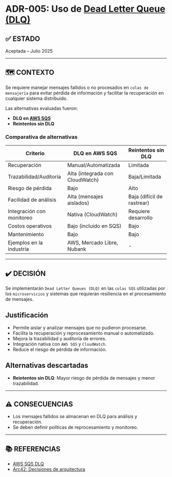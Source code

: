 # ADR-005: Uso de [Dead Letter Queue (DLQ)](https://docs.aws.amazon.com/AWSSimpleQueueService/latest/SQSDeveloperGuide/sqs-dead-letter-queues.html)

## ✅ ESTADO

Aceptada – Julio 2025

---

## 🗺️ CONTEXTO

Se requiere manejar mensajes fallidos o no procesados en `colas de mensajería` para evitar pérdida de información y facilitar la recuperación en cualquier sistema distribuido.

Las alternativas evaluadas fueron:

- **DLQ en [AWS SQS](https://aws.amazon.com/sqs/)**
- **Reintentos sin DLQ**

### Comparativa de alternativas

| Criterio                | DLQ en AWS SQS     | Reintentos sin DLQ |
|------------------------|--------------------|--------------------|
| Recuperación           | Manual/Automatizada| Limitada           |
| Trazabilidad/Auditoría | Alta (integrada con CloudWatch) | Baja/Limitada |
| Riesgo de pérdida      | Bajo               | Alto               |
| Facilidad de análisis  | Alta (mensajes aislados) | Baja (difícil de rastrear) |
| Integración con monitoreo | Nativa (CloudWatch) | Requiere desarrollo |
| Costos operativos      | Bajo (incluido en SQS) | Bajo |
| Mantenimiento          | Bajo               | Bajo               |
| Ejemplos en la industria| AWS, Mercado Libre, Nubank | - |

---

## ✔️ DECISIÓN

Se implementarán `Dead Letter Queues (DLQ)` en las `colas SQS` utilizadas por los `microservicios` y sistemas que requieran resiliencia en el procesamiento de mensajes.

## Justificación

- Permite aislar y analizar mensajes que no pudieron procesarse.
- Facilita la recuperación y reprocesamiento manual o automatizado.
- Mejora la trazabilidad y auditoría de errores.
- Integración nativa con `AWS SQS` y `CloudWatch`.
- Reduce el riesgo de pérdida de información.

## Alternativas descartadas

- **Reintentos sin DLQ**: Mayor riesgo de pérdida de mensajes y menor trazabilidad.

---

## ⚠️ CONSECUENCIAS

- Los mensajes fallidos se almacenan en DLQ para análisis y recuperación.
- Se deben definir políticas de reprocesamiento y monitoreo.

---

## 📚 REFERENCIAS

- [AWS SQS DLQ](https://docs.aws.amazon.com/AWSSimpleQueueService/latest/SQSDeveloperGuide/sqs-dead-letter-queues.html)
- [Arc42: Decisiones de arquitectura](https://arc42.org/decision/)
